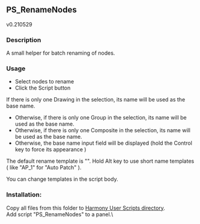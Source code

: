 ## PS_RenameNodes
v0.210529

### Description
A small helper for batch renaming of nodes.

### Usage
* Select nodes to rename
* Click the Script button

If there is only one Drawing in the selection, its name will be used as the base name.
* Otherwise, if there is only one Group in the selection, its name will be used as the base name.
* Otherwise, if there is only one Composite in the selection, its name will be used as the base name.
* Otherwise, the base name input field will be displayed (hold the Control key to force its appearance )

The default rename template is "<BASE-NAME>_<NODE-SHORT-TYPE>_<N>".
Hold Alt key to use short name templates ( like "AP_1" for "Auto Patch" ).

You can change templates in the script body.

### Installation:
Copy all files from this folder to [Harmony User Scripts directory](https://docs.toonboom.com/help/harmony-20/premium/scripting/import-script.html).\
Add script "PS_RenameNodes" to a panel.\
